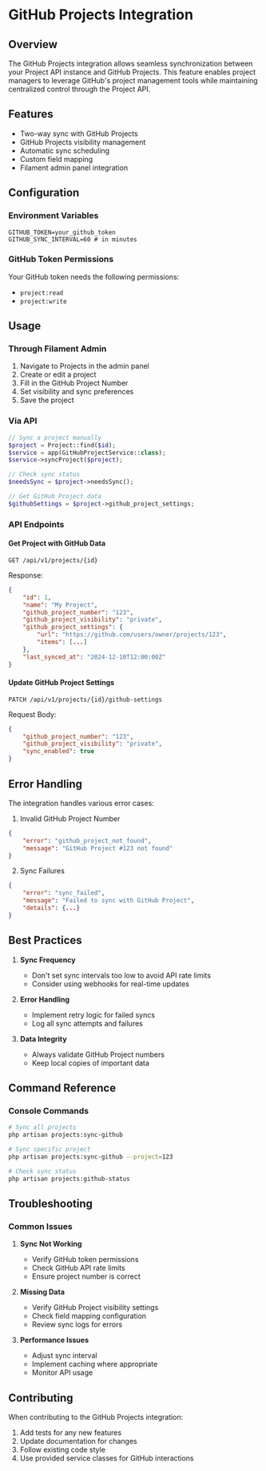 # GitHub Projects Integration

## Overview
The GitHub Projects integration allows seamless synchronization between your Project API instance and GitHub Projects. This feature enables project managers to leverage GitHub's project management tools while maintaining centralized control through the Project API.

## Features
- Two-way sync with GitHub Projects
- GitHub Projects visibility management
- Automatic sync scheduling
- Custom field mapping
- Filament admin panel integration

## Configuration

### Environment Variables
```env
GITHUB_TOKEN=your_github_token
GITHUB_SYNC_INTERVAL=60 # in minutes
```

### GitHub Token Permissions
Your GitHub token needs the following permissions:
- `project:read`
- `project:write`

## Usage

### Through Filament Admin
1. Navigate to Projects in the admin panel
2. Create or edit a project
3. Fill in the GitHub Project Number
4. Set visibility and sync preferences
5. Save the project

### Via API

```php
// Sync a project manually
$project = Project::find($id);
$service = app(GitHubProjectService::class);
$service->syncProject($project);

// Check sync status
$needsSync = $project->needsSync();

// Get GitHub Project data
$githubSettings = $project->github_project_settings;
```

### API Endpoints

#### Get Project with GitHub Data
```http
GET /api/v1/projects/{id}
```

Response:
```json
{
    "id": 1,
    "name": "My Project",
    "github_project_number": "123",
    "github_project_visibility": "private",
    "github_project_settings": {
        "url": "https://github.com/users/owner/projects/123",
        "items": [...]
    },
    "last_synced_at": "2024-12-10T12:00:00Z"
}
```

#### Update GitHub Project Settings
```http
PATCH /api/v1/projects/{id}/github-settings
```

Request Body:
```json
{
    "github_project_number": "123",
    "github_project_visibility": "private",
    "sync_enabled": true
}
```

## Error Handling

The integration handles various error cases:

1. Invalid GitHub Project Number
```json
{
    "error": "github_project_not_found",
    "message": "GitHub Project #123 not found"
}
```

2. Sync Failures
```json
{
    "error": "sync_failed",
    "message": "Failed to sync with GitHub Project",
    "details": {...}
}
```

## Best Practices

1. **Sync Frequency**
   - Don't set sync intervals too low to avoid API rate limits
   - Consider using webhooks for real-time updates

2. **Error Handling**
   - Implement retry logic for failed syncs
   - Log all sync attempts and failures

3. **Data Integrity**
   - Always validate GitHub Project numbers
   - Keep local copies of important data

## Command Reference

### Console Commands
```bash
# Sync all projects
php artisan projects:sync-github

# Sync specific project
php artisan projects:sync-github --project=123

# Check sync status
php artisan projects:github-status
```

## Troubleshooting

### Common Issues

1. **Sync Not Working**
   - Verify GitHub token permissions
   - Check GitHub API rate limits
   - Ensure project number is correct

2. **Missing Data**
   - Verify GitHub Project visibility settings
   - Check field mapping configuration
   - Review sync logs for errors

3. **Performance Issues**
   - Adjust sync interval
   - Implement caching where appropriate
   - Monitor API usage

## Contributing

When contributing to the GitHub Projects integration:

1. Add tests for any new features
2. Update documentation for changes
3. Follow existing code style
4. Use provided service classes for GitHub interactions

